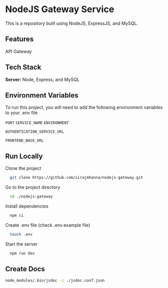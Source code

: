 
# NodeJS Gateway Service

This is a repository built using NodeJS, ExpressJS, and MySQL.



## Features

API Gateway

## Tech Stack

**Server:** Node, Express, and MySQL


## Environment Variables

To run this project, you will need to add the following environment variables to your .env file

`PORT`
`SERVICE_NAME`
`ENVIRONMENT`

`AUTHENTICATION_SERVICE_URL`

`FRONTEND_BASE_URL`


## Run Locally

Clone the project

```bash
  git clone https://github.com/sirajmhanna/nodejs-gateway.git
```

Go to the project directory

```bash
  cd ./nodejs-gateway
```
Install dependencies

```bash
  npm ci
```

Create .env file (check .env.example file)

```bash
  touch .env 
```

Start the server

```bash
  npm run dev 
```

## Create Docs

```bash
node_modules/.bin/jsdoc -c ./jsdoc.conf.json
```